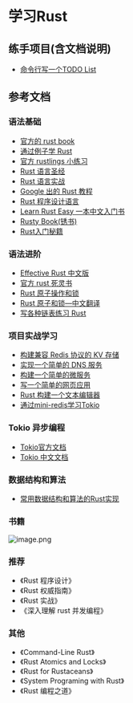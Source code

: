 # 学习Rust

## 练手项目(含文档说明)

- [命令行写一个TODO List](https://liruifengv.com/posts/write-todo-by-rust/)

## 参考文档

### 语法基础

- [官方的 rust book](https://doc.rust-lang.org/book/title-page.html)
- [通过例子学 Rust](https://rustwiki.org/zh-CN/rust-by-example/index.html)
- [官方 rustlings 小练习](https://rustlings.cool/)
- [Rust 语言圣经](https://course.rs/basic/intro.html)
- [Rust 语言实战](https://practice-zh.course.rs/why-exercise.html)
- [Google 出的 Rust 教程](https://google.github.io/comprehensive-rust/welcome.html)
- [Rust 程序设计语言](https://kaisery.github.io/trpl-zh-cn/title-page.html)
- [Learn Rust Easy 一本中文入门书](https://rustycab.github.io/LearnRustEasy/)
- [Rusty Book(锈书)](https://rusty.course.rs/awesome-daily-dev.html)
- [Rust入门秘籍](https://rust-book.junmajinlong.com/about.html)

### 语法进阶

- [Effective Rust 中文版](https://rustx-labs.github.io/effective-rust-cn/cover.html)
- [官方 rust 死灵书](https://doc.rust-lang.org/nomicon/intro.html)
- [Rust 原子操作和锁](https://marabos.nl/atomics/)
- [Rust 原子和锁—中文翻译](https://atomics.rs/about-book.html)
- [写各种链表练习 Rust](https://rust-unofficial.github.io/too-many-lists/index.html)

### 项目实战学习

- [构建兼容 Redis 协议的 KV 存储](https://w02agegxg3.feishu.cn/docx/Ktp3dBGl9oHdbOxbjUWcGdSnn3g)
- [实现一个简单的 DNS 服务](https://github.com/EmilHernvall/dnsguide/tree/master)
- [构建一个简单的微服务](https://www.goldsborough.me/rust/web/tutorial/2018/01/20/17-01-11-writing_a_microservice_in_rust/)
- [写一个简单的网页应用](https://www.sheshbabu.com/posts/rust-wasm-yew-single-page-application/)
- [Rust 构建一个文本编辑器](https://www.flenker.blog/hecto/)
- [通过mini-redis学习Tokio](https://github.com/tokio-rs/mini-redis)

### Tokio 异步编程

- [Tokio官方文档](https://tokio.rs/tokio/tutorial)
- [Tokio 中文文档](https://tokio-zh.github.io/document/)

### 数据结构和算法

- [常用数据结构和算法的Rust实现](https://github.com/TheAlgorithms/Rust)

### 书籍

![image.png](https://cdn.learnku.com/uploads/images/202404/09/84509/BwsN6noKkH.png!large)

### 推荐

- 《Rust 程序设计》
- 《Rust 权威指南》
- 《Rust 实战》
- 《深入理解 rust 并发编程》

### 其他

- 《Command-Line Rust》
- 《Rust Atomics and Locks》
- 《Rust for Rustaceans》
- 《System Programing with Rust》
- 《Rust 编程之道》
